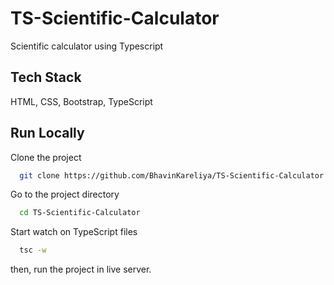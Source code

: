 # TS-Scientific-Calculator

Scientific calculator using Typescript

## Tech Stack

HTML, CSS, Bootstrap, TypeScript

## Run Locally

Clone the project

```bash
  git clone https://github.com/BhavinKareliya/TS-Scientific-Calculator
```

Go to the project directory

```bash
  cd TS-Scientific-Calculator
```

Start watch on TypeScript files

```bash
  tsc -w
```
then, run the project in live server.
